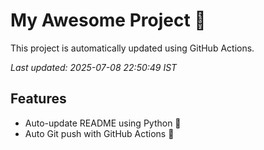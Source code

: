 # My Awesome Project 🚀

This project is automatically updated using GitHub Actions.

_Last updated: 2025-07-08 22:50:49 IST_

## Features
- Auto-update README using Python 🐍
- Auto Git push with GitHub Actions 🤖
